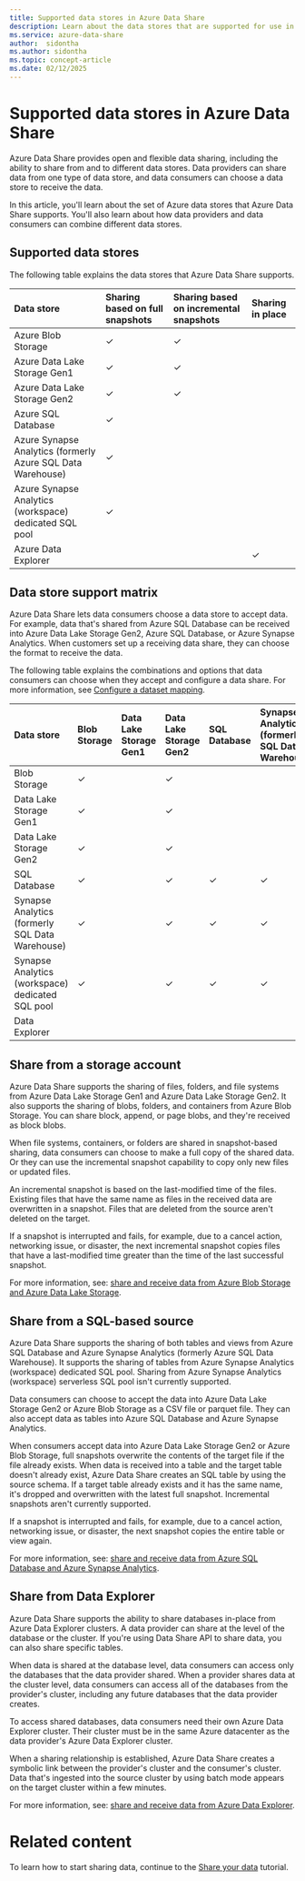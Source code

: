 ```yaml
---
title: Supported data stores in Azure Data Share
description: Learn about the data stores that are supported for use in Azure Data Share.
ms.service: azure-data-share
author:  sidontha
ms.author: sidontha
ms.topic: concept-article
ms.date: 02/12/2025
---
```

# Supported data stores in Azure Data Share

Azure Data Share provides open and flexible data sharing, including the ability to share from and to different data stores. Data providers can share data from one type of data store, and data consumers can choose a data store to receive the data.

In this article, you'll learn about the set of Azure data stores that Azure Data Share supports. You'll also learn about how data providers and data consumers can combine different data stores.

## Supported data stores

The following table explains the data stores that Azure Data Share supports.

| Data store | Sharing based on full snapshots | Sharing based on incremental snapshots | Sharing in place |
|:--- |:--- |:--- |:--- |
| Azure Blob Storage |✓ |✓ | |
| Azure Data Lake Storage Gen1 |✓ |✓ | |
| Azure Data Lake Storage Gen2 |✓ |✓ ||
| Azure SQL Database |✓ | | |
| Azure Synapse Analytics (formerly Azure SQL Data Warehouse) |✓ | | |
| Azure Synapse Analytics (workspace) dedicated SQL pool |✓ | | |
| Azure Data Explorer | | |✓ |

## Data store support matrix

Azure Data Share lets data consumers choose a data store to accept data. For example, data that's shared from Azure SQL Database can be received into Azure Data Lake Storage Gen2, Azure SQL Database, or Azure Synapse Analytics. When customers set up a receiving data share, they can choose the format to receive the data.

The following table explains the combinations and options that data consumers can choose when they accept and configure a data share. For more information, see [Configure a dataset mapping](how-to-configure-mapping.md).

| Data store | Blob Storage | Data Lake Storage Gen1 | Data Lake Storage Gen2 | SQL Database | Synapse Analytics (formerly SQL Data Warehouse) | Synapse Analytics (workspace) dedicated SQL pool | Data Explorer
|:--- |:--- |:--- |:--- |:--- |:--- |:--- | :--- |
| Blob Storage | ✓ || ✓ |||
| Data Lake Storage Gen1 | ✓ | | ✓ |||
| Data Lake Storage Gen2 | ✓ | | ✓ |||
| SQL Database | ✓ | | ✓ | ✓ | ✓ | ✓ ||
| Synapse Analytics (formerly SQL Data Warehouse) | ✓ | | ✓ | ✓ | ✓ | ✓ ||
| Synapse Analytics (workspace) dedicated SQL pool | ✓ | | ✓ | ✓ | ✓ | ✓ ||
| Data Explorer ||||||| ✓ |

## Share from a storage account

Azure Data Share supports the sharing of files, folders, and file systems from Azure Data Lake Storage Gen1 and Azure Data Lake Storage Gen2. It also supports the sharing of blobs, folders, and containers from Azure Blob Storage. You can share block, append, or page blobs, and they're received as block blobs.

When file systems, containers, or folders are shared in snapshot-based sharing, data consumers can choose to make a full copy of the shared data. Or they can use the incremental snapshot capability to copy only new files or updated files.

An incremental snapshot is based on the last-modified time of the files. Existing files that have the same name as files in the received data are overwritten in a snapshot. Files that are deleted from the source aren't deleted on the target.

If a snapshot is interrupted and fails, for example, due to a cancel action, networking issue, or disaster, the next incremental snapshot copies files that have a last-modified time greater than the time of the last successful snapshot.

For more information, see: [share and receive data from Azure Blob Storage and Azure Data Lake Storage](how-to-share-from-storage.md).

## Share from a SQL-based source

Azure Data Share supports the sharing of both tables and views from Azure SQL Database and Azure Synapse Analytics (formerly Azure SQL Data Warehouse). It supports the sharing of tables from Azure Synapse Analytics (workspace) dedicated SQL pool. Sharing from Azure Synapse Analytics (workspace) serverless SQL pool isn't currently supported.

Data consumers can choose to accept the data into Azure Data Lake Storage Gen2 or Azure Blob Storage as a CSV file or parquet file. They can also accept data as tables into Azure SQL Database and Azure Synapse Analytics.

When consumers accept data into Azure Data Lake Storage Gen2 or Azure Blob Storage, full snapshots overwrite the contents of the target file if the file already exists. When data is received into a table and the target table doesn't already exist, Azure Data Share creates an SQL table by using the source schema. If a target table already exists and it has the same name, it's dropped and overwritten with the latest full snapshot. Incremental snapshots aren't currently supported.

If a snapshot is interrupted and fails, for example, due to a cancel action, networking issue, or disaster, the next snapshot copies the entire table or view again.

For more information, see: [share and receive data from Azure SQL Database and Azure Synapse Analytics](how-to-share-from-sql.md).

## Share from Data Explorer

Azure Data Share supports the ability to share databases in-place from Azure Data Explorer clusters. A data provider can share at the level of the database or the cluster. If you're using Data Share API to share data, you can also share specific tables.  

When data is shared at the database level, data consumers can access only the databases that the data provider shared. When a provider shares data at the cluster level, data consumers can access all of the databases from the provider's cluster, including any future databases that the data provider creates.

To access shared databases, data consumers need their own Azure Data Explorer cluster. Their cluster must be in the same Azure datacenter as the data provider's Azure Data Explorer cluster.

When a sharing relationship is established, Azure Data Share creates a symbolic link between the provider's cluster and the consumer's cluster. Data that's ingested into the source cluster by using batch mode appears on the target cluster within a few minutes.

For more information, see: [share and receive data from Azure Data Explorer](/azure/data-explorer/data-share).

# Related content

To learn how to start sharing data, continue to the [Share your data](share-your-data.md) tutorial.
